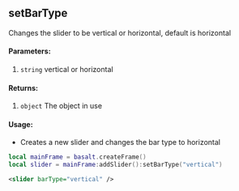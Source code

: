## setBarType
Changes the slider to be vertical or horizontal, default is horizontal

#### Parameters: 
1. `string` vertical or horizontal

#### Returns:
1. `object` The object in use

#### Usage:
* Creates a new slider and changes the bar type to horizontal
```lua
local mainFrame = basalt.createFrame()
local slider = mainFrame:addSlider():setBarType("vertical")
```
```xml
<slider barType="vertical" />
```